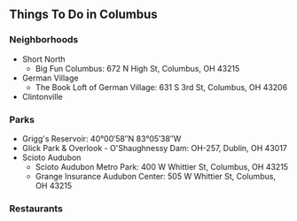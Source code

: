 ## Things To Do in Columbus

### Neighborhoods
 - Short North
   - Big Fun Columbus: 672 N High St, Columbus, OH 43215
 - German Village
   - The Book Loft of German Village: 631 S 3rd St, Columbus, OH 43206
 - Clintonville

### Parks
 - Grigg's Reservoir: 40°00′58″N 83°05′38″W
 - Glick Park & Overlook - O'Shaughnessy Dam: OH-257, Dublin, OH 43017
 - Scioto Audubon
   - Scioto Audubon Metro Park: 400 W Whittier St, Columbus, OH 43215
   - Grange Insurance Audubon Center: 505 W Whittier St, Columbus, OH 43215


### Restaurants
